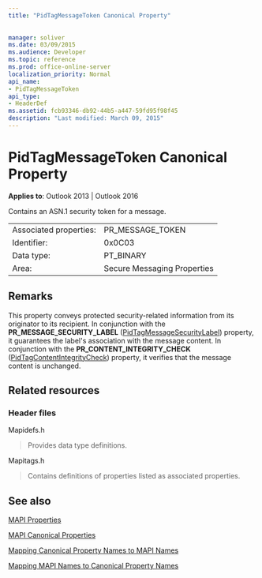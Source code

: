 ```yaml
---
title: "PidTagMessageToken Canonical Property"
 
 
manager: soliver
ms.date: 03/09/2015
ms.audience: Developer
ms.topic: reference
ms.prod: office-online-server
localization_priority: Normal
api_name:
- PidTagMessageToken
api_type:
- HeaderDef
ms.assetid: fcb93346-db92-44b5-a447-59fd95f98f45
description: "Last modified: March 09, 2015"
---
```


# PidTagMessageToken Canonical Property

  
  
**Applies to**: Outlook 2013 | Outlook 2016 
  
Contains an ASN.1 security token for a message.
  
|||
|:-----|:-----|
|Associated properties:  <br/> |PR_MESSAGE_TOKEN  <br/> |
|Identifier:  <br/> |0x0C03  <br/> |
|Data type:  <br/> |PT_BINARY  <br/> |
|Area:  <br/> |Secure Messaging Properties  <br/> |
   
## Remarks

This property conveys protected security-related information from its originator to its recipient. In conjunction with the **PR_MESSAGE_SECURITY_LABEL** ([PidTagMessageSecurityLabel](pidtagmessagesecuritylabel-canonical-property.md)) property, it guarantees the label's association with the message content. In conjunction with the **PR_CONTENT_INTEGRITY_CHECK** ([PidTagContentIntegrityCheck](pidtagcontentintegritycheck-canonical-property.md)) property, it verifies that the message content is unchanged.
  
## Related resources

### Header files

Mapidefs.h
  
> Provides data type definitions.
    
Mapitags.h
  
> Contains definitions of properties listed as associated properties.
    
## See also



[MAPI Properties](mapi-properties.md)
  
[MAPI Canonical Properties](mapi-canonical-properties.md)
  
[Mapping Canonical Property Names to MAPI Names](mapping-canonical-property-names-to-mapi-names.md)
  
[Mapping MAPI Names to Canonical Property Names](mapping-mapi-names-to-canonical-property-names.md)

